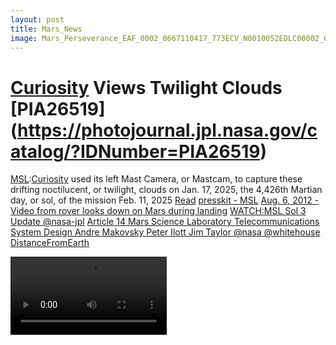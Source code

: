 ```yaml
---
layout: post
title: Mars_News
image: Mars_Perseverance_EAF_0002_0667110417_773ECV_N0010052EDLC00002_0010LUJ01.png
---
```



# [Curiosity](https://en.wikipedia.org/wiki/Mars_Science_Laboratory) Views Twilight Clouds [PIA26519] (https://photojournal.jpl.nasa.gov/catalog/?IDNumber=PIA26519)
[MSL]():[Curiosity](https://eyes.nasa.gov/curiosity/) used its left Mast Camera, or Mastcam, to capture these drifting noctilucent, or twilight, clouds on Jan. 17, 2025, the 4,426th Martian day, or sol, of the mission
Feb. 11, 2025 [Read](https://www.jpl.nasa.gov/images/pia26519-curiosity-views-twilight-clouds/) [presskit - MSL](https://web.archive.org/web/20120805074403/http://solarsystem.nasa.gov/docs/MSL_Landing_20120724.pdf) [Aug. 6, 2012 - Video from rover looks down on Mars during landing](https://www.nbcnews.com/id/wbna48540619) [WATCH:MSL Sol 3 Update @nasa-jpl](https://www.youtube.com/watch?v=6f8HHQ2U2jg) [Article 14
Mars Science Laboratory Telecommunications
System Design Andre Makovsky Peter Ilott Jim Taylor @nasa @whitehouse](https://descanso.jpl.nasa.gov/DPSummary/Descanso14_MSL_Telecom.pdf) [DistanceFromEarth](https://www.wolframalpha.com/input/?i=mars+earth+distance+august+5+2012) 

<video controls width="250">

  <source src="https://photojournal.jpl.nasa.gov/archive/PIA26519.mp4" type="video/mp4" />

  Download the

  <a href="https://photojournal.jpl.nasa.gov/archive/PIA26519.mp4">MP4</a>
  video.
</video>


[`<video>`: The Video Embed element](https://developer.mozilla.org/en-US/docs/Web/HTML/Reference/Elements/video)

```html
<video controls width="250">

  <source src="https://photojournal.jpl.nasa.gov/archive/PIA26519.mp4" type="video/mp4" />

  Download the

  <a href="https://photojournal.jpl.nasa.gov/archive/PIA26519.mp4">MP4</a>
  video.
</video>
```

![image](https://github.com/user-attachments/assets/be142e11-27ee-4e57-9603-3205d0d40ed7)
![MSL](https://upload.wikimedia.org/wikipedia/commons/thumb/b/b0/PIA19912-MarsCuriosityRover-MountSharp-20151002.jpg/1920px-PIA19912-MarsCuriosityRover-MountSharp-20151002.jpg)

[MARS3](https://nssdc.gsfc.nasa.gov/nmc/spacecraft/display.action?id=1971-049A)
![image](https://github.com/user-attachments/assets/9504440f-804a-43ad-ad53-3b124b86785e)

<style>


  img {
  max-width: 50%;
 
  }
</style>

<blockquote class="reddit-embed-bq" style="height:500px" data-embed-height="740"><a href="https://www.reddit.com/r/generative/comments/lxed7e/text_encoded_as_binary_in_the_perseverance_rover/">Text Encoded as Binary in the Perseverance Rover Parachute ("One Giant Leap For Mankind 20071969") [p5]</a><br> by<a href="https://www.reddit.com/user/malayvasa/">u/malayvasa</a> in<a href="https://www.reddit.com/r/generative/">generative</a></blockquote><script async="" src="https://embed.reddit.com/widgets.js" charset="UTF-8"></script>

[![4throck](https://raw.githubusercontent.com/ricothakarashard/ricothakarashard.github.io/pixelsquare/assets/images/4throckfromthesunchap1/0003.png)]((https://raw.githubusercontent.com/ricothakarashardrashard/ricothakarashard.github.io/pixelsquare/assets/images/4throckfromthesunchap1/0003.png) "Redirect to homepage")


Nicki I am exhausted running from Library security man! Girlsd in PlayboyRabbit shirts walk freely. Im still with JPL. I want to know if you are a Brunette from the cafeteria. Please feel no responsibility to respond to me electronically. You put so much Energy into Curiosity that I am wondering if you are on the mission as well? It look like it. Im not mad at Ashley Strickland anymore. I got upset bc CNN is in Atlanta and they knew about my wife getting rebellious sexually and like i never even got a welcome home or hi whats up with nasajpl and the mars mission. I was outkast in someway and did not get it. My first knowledge of her was a terrestial article she did. Im super slow to talk. But I was being tortured in a certain way by the library system and the girly pic mobs that made me mad at her and I told some old people shes a b-word. 

I want you comfortable at Mission Control when we go back as a team. I got dumped by my wife in JehovahsWitnesses and some girls in the neighborhood that ran a Dance studio started looking after me. Thats actually how i ended up back in los angeles. I was completely disabled in Georgia with false mental health allegations and even sexual misconduct accusations. I was once one of Jehovahs Witnesses but my congregation became corrupt and criminal and I left the ORG formally with a letter of disassociation. So I have a background in discussing out of this world things and i called Ashley writing Religious Bullshit. I grew since then and where i call you is





[![birthrate](https://raw.githubusercontent.com/ricothakarashard/ricothakarashard.github.io/pixelsquare/assets/images/4throckfromthesunchap1/0000.png)]((https://raw.githubusercontent.com/ricothakarashard/ricothakarashard.github.io/pixelsquare/assets/images/4throckfromthesunchap1/0000.png) "Redirect to homepage")

How do you think the human race reproducing uncontrolled could in anyway lead to the end of humanity ?
I am a father of 2 girls 2 baby mamas. If prostitution and porno did not exist, id be at the lab calculating orbits! They are slowing down the program... And im leaking pus from those dirty Arsenic rounds.

I firmly belive that I have the right to have more than one spouse. I dont know if that is hurting my ability to get another badge, but I dont want you looking down on me... [Normani said she want my baby](https://youtu.be/HVsfFadjnzs?si=CZpGIRPUEQoZiuve&t=21), and i wanna make one with her!





[![faceonmars](https://raw.githubusercontent.com/ricothakarashard/ricothakarashard.github.io/pixelsquare/assets/images/4throckfromthesunchap1/0001.png)]((https://raw.githubusercontent.com/ricothakarashard/ricothakarashard.github.io/pixelsquare/assets/images/4throckfromthesunchap1/0001.png) "Redirect to homepage")

I am wondering if i can revisit the face with coordinates. That dont look the same and i dont know enough erosion geology to comment. It could score our labs some big points.


I Tooka look at ALH84001 in my [worknotes](ricothakarashard.github.io/worknotes). I cannot get how the rock got here. The girl that dumped me after 2 decades of non sacred cult union + a successful ivf run was really into those Gem Shops in places like Long Beach and Telegraph in berkeley and there is a lot of fraud coming from those places some of them Grow the rocks. And they are belived to enhance telepathy. I belive in telepathy at a radio level. [The Cia Reading Room has some documents](https://www.cia.gov/readingroom/document/cia-rdp96-00787r000200080050-9) that explore the concept. So this is the thing if the ladies are getting more telepathic its bc the material is conducting microwaves in thier cellular wifi melting pot. So I will look further into its origin as i read your book. 

[![meteor](https://raw.githubusercontent.com/ricothakarashard/ricothakarashard.github.io/pixelsquare/assets/images/4throckfromthesunchap1/0002.png)]((https://raw.githubusercontent.com/ricothakarashard/ricothakarashard.github.io/pixelsquare/assets/images/4throckfromthesunchap1/0002.png) "Redirect to homepage")


![vsco](https://pbs.twimg.com/media/GWF65kyasAABI6p?format=jpg&name=large)

# Team Meeting in Pomona [RelatedTweet](https://x.com/ricothaka/status/1903944314977489188) [Enrollment Form for the F Prime Tutorial @ The Bronco Space Lab ](https://forms.office.com/pages/responsepage.aspx?id=HqZLFuw5XU-J_6ofAKUhtMQ1ajjc7DZJteAAjLgwC-JUMkNWMFA3OVlDOExaQU1LOTBLRlE4WTVXMi4u&route=shorturl)
 The Bronco Space Lab will be holding an F Prime Tutorial on Friday April 11, 2025 from 9AM - 4PM. The tutorial will take place in the Bronco Space Lab at 3670 W Temple Ave STE 278, Pomona CA 91768.

F Prime is a free, open-source and flight-proven flight software development ecosystem developed at the NASA Jet Propulsion Laboratory that is tailored for small-scale systems such as CubeSats, SmallSats, and instruments. To learn more about F Prime, visit their documentation page!

[https://fprime.jpl.nasa.gov/overview/](https://fprime.jpl.nasa.gov/overview/) [AppointmentMade](https://x.com/ricothaka/status/1903948286081577343) @blackgirlscode 
![F_Prime Tutorial](https://pbs.twimg.com/media/GmwuZ8NbUAAl04e?format=jpg&name=large)
[The Geosciences](https://pds-geosciences.wustl.edu/) Node archives data related to the study of moons and planets of the inner Solar System. The navigation bar on the left side of each page has links to data sets grouped by planet, mission, and instrument. Click the links to expand the list and locate the data of interest.

Feb. 28, 2025 - [MRO](https://pds-geosciences.wustl.edu/missions/mro/default.htm) Release 72
Mar. 14, 2025 - [LRO](https://pds-geosciences.wustl.edu/missions/lro/default.htm) Release 61
Mar. 17, 2025 - [MSL](https://pds-geosciences.wustl.edu/missions/msl/index.htm) Release 38
Apr. 1, 2025 - [Odyssey](https://pds-geosciences.wustl.edu/missions/odyssey/index.htm) Release 91
Apr. 3, 2025 - [Mars 2020](https://pds-geosciences.wustl.edu/missions/mars2020/index.htm) Release 12
